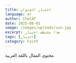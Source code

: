 ```yaml
---
title: اختبار العنوان
language: ar
author: ChatAT
date: 2025-08-01
image: /images/uploads/sun.jpg
excerpt: هذا مقتطف اختبار
tags: [اختبار]
category: Faith
---
```


محتوى المقال باللغة العربية.
